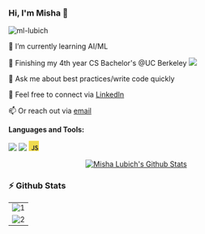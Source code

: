 ### Hi, I'm Misha 👋
<img src="https://komarev.com/ghpvc/?username=ml-lubich&label=Views&color=blue&style=plastic" alt="ml-lubich" />

🔭 I’m currently learning AI/ML

🌱 Finishing my 4th year CS Bachelor's @UC Berkeley <img height="20" src="https://upload.wikimedia.org/wikipedia/commons/thumb/a/a1/Seal_of_University_of_California%2C_Berkeley.svg/1200px-Seal_of_University_of_California%2C_Berkeley.svg.png">

💬 Ask me about best practices/write code quickly

🔗 Feel free to connect via [LinkedIn](https://www.linkedin.com/in/misha-lubich/)

📫 Or reach out via [email](mailto:mishalubich007@berkeley.edu)

**Languages and Tools:**  

<code><img height="20" src="https://www.python.org/static/opengraph-icon-200x200.png"></code>
<img height="20" src="https://encrypted-tbn0.gstatic.com/images?q=tbn%3AANd9GcSnt0s4-cSHFsZEacCtBUlw-mhL3CW2mI-KJw&usqp=CAU"></code>
<img height="20" src="https://raw.githubusercontent.com/github/explore/80688e429a7d4ef2fca1e82350fe8e3517d3494d/topics/javascript/javascript.png"></code>

<center>
<a href="https://github.com/ml-lubich">
   <img src="https://github-readme-stats.vercel.app/api?username=ml-lubich&hide=issues&show_icons=true&theme=gotham&locale=en&layout=compact" alt="Misha Lubich's Github Stats" width=450px/>
</a>
</center>

 
 ### ⚡ Github Stats
 
<table>
  <tr>
    <td><img src="https://github-profile-summary-cards.vercel.app/api/cards/profile-details?username=ml-lubich&theme=solarized_dark"  display=block width=100% height=auto alt="1"></td>
   </tr>
   <tr>
      <td><img src="https://activity-graph.herokuapp.com/graph?username=ml-lubich&bg_color=073642&color=859900&line=006400&point=35aea1&area=true" display=block width=100% height=auto alt="2"></td>
  </td>
  </tr>
</table>
